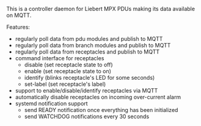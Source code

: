 This is a controller daemon for Liebert MPX PDUs making its
data available on MQTT.

Features:
 * regularly poll data from pdu modules and publish to MQTT
 * regularly poll data from branch modules and publish to MQTT
 * regularly poll data from receptacles and publish to MQTT
 * command interface for receptacles
   - disable (set receptacle state to off)
   - enable (set receptacle state to on)
   - identify (blinks receptacle's LED for some seconds)
   - set-label <string> (set receptacle's label)
 * support to enable/disable/identify receptacles via MQTT
 * automatically disable receptacles on incoming over-current alarm
 * systemd notification support
   - send READY notification once everything has been initialized
   - send WATCHDOG notifications every 30 seconds
